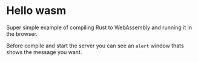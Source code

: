 # Hello wasm

Super simple example of compiling Rust to WebAssembly and running it in the browser.

Before compile and start the server you can see an `alert` window thats shows the message
you want.
